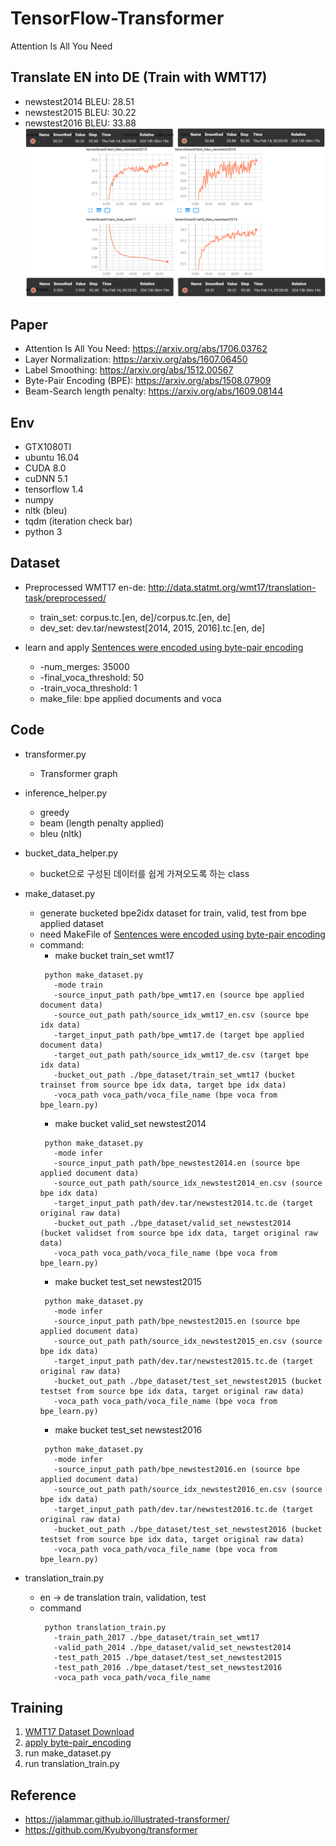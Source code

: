 # TensorFlow-Transformer
Attention Is All You Need


## Translate EN into DE (Train with WMT17)
   * newstest2014 BLEU: 28.51
   * newstest2015 BLEU: 30.22
   * newstest2016 BLEU: 33.88
![final.PNG](./result_img/final.PNG)


## Paper
   * Attention Is All You Need: https://arxiv.org/abs/1706.03762
   * Layer Normalization: https://arxiv.org/abs/1607.06450
   * Label Smoothing: https://arxiv.org/abs/1512.00567 
   * Byte-Pair Encoding (BPE): https://arxiv.org/abs/1508.07909  
   * Beam-Search length penalty: https://arxiv.org/abs/1609.08144

## Env
   * GTX1080TI
   * ubuntu 16.04
   * CUDA 8.0
   * cuDNN 5.1
   * tensorflow 1.4
   * numpy
   * nltk (bleu)
   * tqdm (iteration check bar)
   * python 3
   


## Dataset
   * Preprocessed WMT17 en-de: http://data.statmt.org/wmt17/translation-task/preprocessed/ 
      * train_set: corpus.tc.[en, de]/corpus.tc.[en, de]
      * dev_set: dev.tar/newstest[2014, 2015, 2016].tc.[en, de]
       
   * learn and apply [Sentences were encoded using byte-pair encoding](https://github.com/SeonbeomKim/Python-Bype_Pair_Encoding)
      * -num_merges: 35000
      * -final_voca_threshold: 50    
      * -train_voca_threshold: 1
      * make_file: bpe applied documents and voca
      
## Code
   * transformer.py
      * Transformer graph

   * inference_helper.py
      * greedy
      * beam (length penalty applied)
      * bleu (nltk)
              
   * bucket_data_helper.py
      * bucket으로 구성된 데이터를 쉽게 가져오도록 하는 class
      
   * make_dataset.py
      * generate bucketed bpe2idx dataset for train, valid, test from bpe applied dataset
      * need MakeFile of [Sentences were encoded using byte-pair encoding](https://github.com/SeonbeomKim/Python-Bype_Pair_Encoding) 
      * command: 
         * make bucket train_set wmt17
         ```
          python make_dataset.py 
            -mode train 
            -source_input_path path/bpe_wmt17.en (source bpe applied document data)
            -source_out_path path/source_idx_wmt17_en.csv (source bpe idx data)
            -target_input_path path/bpe_wmt17.de (target bpe applied document data)
            -target_out_path path/source_idx_wmt17_de.csv (target bpe idx data)
            -bucket_out_path ./bpe_dataset/train_set_wmt17 (bucket trainset from source bpe idx data, target bpe idx data)
            -voca_path voca_path/voca_file_name (bpe voca from bpe_learn.py)
         ```
         * make bucket valid_set newstest2014
         ```
          python make_dataset.py 
            -mode infer 
            -source_input_path path/bpe_newstest2014.en (source bpe applied document data)
            -source_out_path path/source_idx_newstest2014_en.csv (source bpe idx data)
            -target_input_path path/dev.tar/newstest2014.tc.de (target original raw data)
            -bucket_out_path ./bpe_dataset/valid_set_newstest2014 (bucket validset from source bpe idx data, target original raw data)
            -voca_path voca_path/voca_file_name (bpe voca from bpe_learn.py)
         ```
         * make bucket test_set newstest2015
         ```
          python make_dataset.py 
            -mode infer 
            -source_input_path path/bpe_newstest2015.en (source bpe applied document data)
            -source_out_path path/source_idx_newstest2015_en.csv (source bpe idx data)
            -target_input_path path/dev.tar/newstest2015.tc.de (target original raw data)
            -bucket_out_path ./bpe_dataset/test_set_newstest2015 (bucket testset from source bpe idx data, target original raw data)
            -voca_path voca_path/voca_file_name (bpe voca from bpe_learn.py)
         ```
         * make bucket test_set newstest2016
         ```
          python make_dataset.py 
            -mode infer 
            -source_input_path path/bpe_newstest2016.en (source bpe applied document data)
            -source_out_path path/source_idx_newstest2016_en.csv (source bpe idx data)
            -target_input_path path/dev.tar/newstest2016.tc.de (target original raw data)
            -bucket_out_path ./bpe_dataset/test_set_newstest2016 (bucket testset from source bpe idx data, target original raw data)
            -voca_path voca_path/voca_file_name (bpe voca from bpe_learn.py)
         ```
   * translation_train.py
     * en -> de translation train, validation, test
     * command
       ```
        python translation_train.py 
          -train_path_2017 ./bpe_dataset/train_set_wmt17 
          -valid_path_2014 ./bpe_dataset/valid_set_newstest2014 
          -test_path_2015 ./bpe_dataset/test_set_newstest2015 
          -test_path_2016 ./bpe_dataset/test_set_newstest2016 
          -voca_path voca_path/voca_file_name
       ```
       
## Training
   1. [WMT17 Dataset Download](http://data.statmt.org/wmt17/translation-task/preprocessed/)  
   2. [apply byte-pair_encoding](https://github.com/SeonbeomKim/Python-Bype_Pair_Encoding)
   3. run make_dataset.py
   4. run translation_train.py

## Reference
   * https://jalammar.github.io/illustrated-transformer/
   * https://github.com/Kyubyong/transformer
